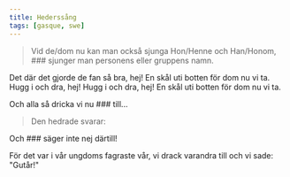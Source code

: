 ```yaml
---
title: Hederssång
tags: [gasque, swe]
---
```


> Vid de/dom nu kan man också sjunga Hon/Henne och Han/Honom,
> \#\#\# sjunger man personens eller gruppens namn.

Det där det gjorde de fan så bra, hej!
En skål uti botten för dom nu vi ta.
Hugg i och dra, hej! Hugg i och dra, hej!
En skål uti botten för dom nu vi ta.

Och alla så dricka vi nu ### till...

> Den hedrade svarar:

Och ### säger inte nej därtill!

För det var i vår ungdoms fagraste vår,
vi drack varandra till och vi sade: "Gutår!"

